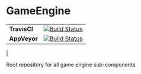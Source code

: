 # GameEngine
| | |
|----------|---------------------------------------------------------------------|
| **TravisCI** 	| [![Build Status](https://travis-ci.org/itsbriany/GameEngine.svg?branch=master)](https://travis-ci.org/itsbriany/GameEngine)|
| **AppVeyor**  | [![Build Status](https://ci.appveyor.com/api/projects/status/qx3frs5weab3iptm/branch/master?svg=true)](https://ci.appveyor.com/project/itsbriany/GameEngine)|
|

Root repository for all game engine sub-components
